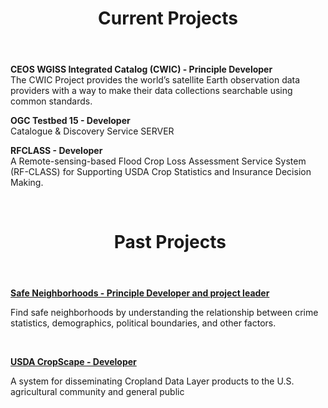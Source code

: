 <header class="entry-header">
<h1 class="entry-title">Current Projects</h1>
</header>

<p><strong>CEOS WGISS Integrated Catalog (CWIC) - Principle Developer</strong></a><br />The CWIC Project provides the world’s satellite Earth observation data providers with a way to make their data collections searchable using common standards. </p>

<p><strong>OGC Testbed 15 - Developer</strong></a><br />Catalogue & Discovery Service SERVER</p>

<p><strong>RFCLASS - Developer</strong> </a><br />A Remote-sensing-based Flood Crop Loss Assessment Service System (RF-CLASS) for Supporting USDA Crop Statistics and Insurance Decision Making.</p>


&nbsp;
&nbsp;

<header class="entry-header">
<h1 class="entry-title"> Past Projects</h1>
</header>
<div class="entry-content">


<p><a href="https://store.hexagongeospatial.com/apps/138892" target="_blank"><strong>Safe Neighborhoods - Principle Developer and project leader</strong></a></p><p>Find safe neighborhoods by understanding the relationship between crime statistics, demographics, political boundaries, and other factors.</p>
&nbsp;
  
<p><a href="https://nassgeodata.gmu.edu/CropScape/" target="_blank"><strong>USDA CropScape - Developer</strong></a></p><p>A system for disseminating Cropland Data Layer products to the U.S. agricultural community and general public</p>
